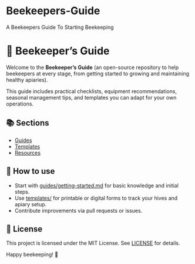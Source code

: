 # Beekeepers-Guide
A Beekeepers Guide To Starting Beekeeping



# 🐝 Beekeeper’s Guide

Welcome to the **Beekeeper’s Guide** (an open-source repository to help beekeepers at every stage, from getting started to growing and maintaining healthy apiaries).

This guide includes practical checklists, equipment recommendations, seasonal management tips, and templates you can adapt for your own operations.

## 📚 Sections
- [Guides](guides/)
- [Templates](templates/)
- [Resources](resources/)

## 📝 How to use
- Start with [guides/getting-started.md](guides/getting-started.md) for basic knowledge and initial steps.
- Use [templates/](templates/) for printable or digital forms to track your hives and apiary setup.
- Contribute improvements via pull requests or issues.

## 🔗 License
This project is licensed under the MIT License. See [LICENSE](LICENSE) for details.

Happy beekeeping! 🐝

